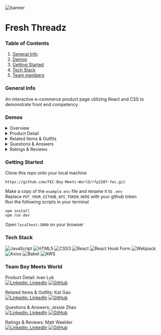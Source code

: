 ![banner](https://user-images.githubusercontent.com/106702313/189493711-fb54aa6b-8eff-4026-9d43-af3b36771d9f.png)
# Fresh Threadz

### Table of Contents
1. [General Info](#general-info)
2. [Demos](#demo)
3. [Getting Started](#start)
4. [Tech Stack](#tech)
5. [Team members](#team)

<a name="general-info"></a>
### General Info 
<!--![Draft](https://img.shields.io/badge/Draft-5a29e4.svg?style=flat&logoColor=white) <br />-->
An interactive e-commerce product page utilizing React and CSS to demonstrate front end competency. 


<a name="demo"></a>
### Demos
<details><summary>Overview</summary>
  
![Overview-Demo](https://user-images.githubusercontent.com/106702313/189502102-b773c4ea-1d12-49bf-943f-5a679b6b6d62.gif)

</details>

<details><summary>Product Detail</summary>
  
![Product-Demo](https://user-images.githubusercontent.com/106702313/189499053-f32a7faf-c601-4565-a936-8435889b0bb1.gif)
  
</details>

<details><summary>Related Items & Outfits</summary>
  
![RIO-Demo](https://user-images.githubusercontent.com/106702313/189499071-b3f1ba29-4a8e-4f63-92b5-521baea4715d.gif)
  
</details>

<details><summary>Questions & Answers</summary>
  
![QA-Demo](https://user-images.githubusercontent.com/106702313/189500121-703fe909-0e24-4638-8a6f-cd7d96f1c137.gif)
  
</details>

<details><summary>Ratings & Reviews</summary>
  
![RR-Demo](https://user-images.githubusercontent.com/106702313/189500467-875ab081-8ea1-4330-8996-2ef07ede429a.gif)
  
</details>

<a name="start"></a>
### Getting Started
Clone this repo onto your local machine 
```
https://github.com/FEC-Boy-Meets-World/rfp2207-fec.git
```
Make a copy of the `example.env` file and rename it to `.env`\
Replace `PUT_YOUR_GITHUB_API_TOKEN_HERE` with your github token\
Run the following scripts in your terminal
  ```
  npm install
  npm run dev
  ```
Open `localhost:3000` on your browser

<a name="tech"></a>
### Tech Stack
![JavaScript](https://img.shields.io/badge/javascript-%23323330.svg?style=for-the-badge&logo=javascript&logoColor=%23F7DF1E)
![HTML5](https://img.shields.io/badge/html5-%23E34F26.svg?style=for-the-badge&logo=html5&logoColor=white)
![CSS3](https://img.shields.io/badge/css3-%231572B6.svg?style=for-the-badge&logo=css3&logoColor=white)
![React](https://img.shields.io/badge/react-%2320232a.svg?style=for-the-badge&logo=react&logoColor=%2361DAFB)
![React Hook Form](https://img.shields.io/badge/React%20Hook%20Form-%23EC5990.svg?style=for-the-badge&logo=reacthookform&logoColor=white) 
![Webpack](https://img.shields.io/badge/webpack-%238DD6F9.svg?style=for-the-badge&logo=webpack&logoColor=black)
![Axios](https://img.shields.io/badge/axios-5a29e4.svg?style=for-the-badge&logo=axios&logoColor=white)
![Babel](https://img.shields.io/badge/Babel-F9DC3e?style=for-the-badge&logo=babel&logoColor=black)
![AWS](https://img.shields.io/badge/AWS-%23FF9900.svg?style=for-the-badge&logo=amazon-aws&logoColor=white) <br />


<a name="team"></a>
### Team Boy Meets World
Product Detail: Ivan Luk\
[![Linkedin: LinkedIn](https://img.shields.io/badge/linkedin-%230077B5.svg?style=for-the-badge&logo=linkedin&logoColor=white)](https://www.linkedin.com/in/luki1/)
[![GitHub](https://img.shields.io/badge/github-%23121011.svg?style=for-the-badge&logo=github&logoColor=white)](https://github.com/theivanluk)

Related Items & Outfits: Kat Gao\
[![Linkedin: LinkedIn](https://img.shields.io/badge/linkedin-%230077B5.svg?style=for-the-badge&logo=linkedin&logoColor=white)](https://www.linkedin.com/in/kat-gao-30a0a1204/)
[![GitHub](https://img.shields.io/badge/github-%23121011.svg?style=for-the-badge&logo=github&logoColor=white)](https://github.com/katto030)

Questions & Answers: Jessie Zhao\
[![Linkedin: LinkedIn](https://img.shields.io/badge/linkedin-%230077B5.svg?style=for-the-badge&logo=linkedin&logoColor=white)](https://www.linkedin.com/in/jessiezhao8/)
[![GitHub](https://img.shields.io/badge/github-%23121011.svg?style=for-the-badge&logo=github&logoColor=white)](https://github.com/jzthacoder)


Ratings & Reviews: Matt Waelder\
[![Linkedin: LinkedIn](https://img.shields.io/badge/linkedin-%230077B5.svg?style=for-the-badge&logo=linkedin&logoColor=white)](https://www.linkedin.com/in/mattwaelder/)
[![GitHub](https://img.shields.io/badge/github-%23121011.svg?style=for-the-badge&logo=github&logoColor=white)](https://github.com/mattwaelder)
